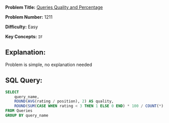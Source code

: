 **Problem Title:** [Queries Quality and Percentage](https://leetcode.com/problems/project-employees-i/description/?envType=study-plan-v2&envId=top-sql-50)

**Problem Number:** 1211

**Difficulty:** Easy

**Key Concepts:** `IF`

## Explanation:
Problem is simple, no explanation needed

## SQL Query:
```sql
SELECT 
    query_name, 
    ROUND(AVG(rating / position), 2) AS quality,
    ROUND(SUM(CASE WHEN rating < 3 THEN 1 ELSE 0 END) * 100 / COUNT(*), 2) AS poor_query_percentage
FROM Queries 
GROUP BY query_name
```